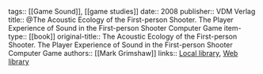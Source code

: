 tags:: [[Game Sound]], [[game studies]]
date:: 2008
publisher:: VDM Verlag
title:: @The Acoustic Ecology of the First-person Shooter. The Player Experience of Sound in the First-person Shooter Computer Game
item-type:: [[book]]
original-title:: The Acoustic Ecology of the First-person Shooter. The Player Experience of Sound in the First-person Shooter Computer Game
authors:: [[Mark Grimshaw]]
links:: [Local library](zotero://select/groups/2386895/items/PX4YHLZZ), [Web library](https://www.zotero.org/groups/2386895/items/PX4YHLZZ)
